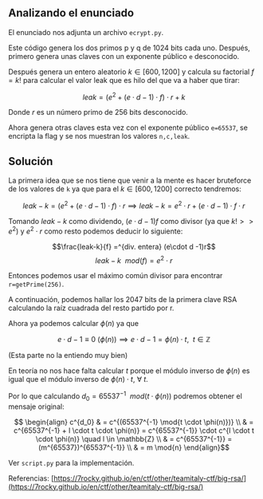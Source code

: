 ## Analizando el enunciado

El enunciado nos adjunta un archivo `ecrypt.py`.

Este código genera los dos primos p y q de 1024 bits cada uno.
Después, primero genera unas claves con un exponente público `e` desconocido.

Después genera un entero aleatorio $k\in[600,1200]$ y calcula su factorial $f=k!$ para calcular el valor leak que es hilo del que va a haber que tirar:

$$leak = \left( e^2 + (e\cdot d - 1)\cdot f\right)\cdot r + k$$

Donde $r$ es un número primo de 256 bits desconocido.

Ahora genera otras claves esta vez con el exponente público `e=65537`, se encripta la flag y se nos muestran los valores `n,c,leak`.


## Solución

La primera idea que se nos tiene que venir a la mente es hacer bruteforce de los valores de `k` ya que para el $k\in[600,1200]$ correcto tendremos:


$$leak - k  = \left(e^2 + (e\cdot d - 1)\cdot f\right)\cdot r \implies  leak - k = e^2\cdot r + (e\cdot d - 1)\cdot f\cdot r$$

Tomando $leak-k$ como dividendo, $(e\cdot d-1)f$ como divisor (ya que $k! >> e^2$) y $e^2\cdot r$ como resto podemos deducir lo siguiente:

$$\frac{leak-k}{f} =^{div. entera} (e\cdot d -1)r$$
$$leak-k ~~mod(f)=e^2\cdot r$$

Entonces podemos usar el máximo común divisor para encontrar `r=getPrime(256)`.

A continuación, podemos hallar los 2047 bits de la primera clave RSA calculando la raíz cuadrada del resto partido por r.

Ahora ya podemos calcular $\phi(n)$ ya que 

$$e\cdot d -1 \equiv 0~ (\phi(n)) \implies e\cdot d - 1 = \phi(n)\cdot t , ~~t\in\mathbb{Z}$$

(Esta parte no la entiendo muy bien)

En teoría no nos hace falta calcular $t$ porque el módulo inverso de $\phi(n)$ es igual que el módulo inverso de $\phi(n)\cdot t, ~\forall ~t$.

Por lo que calculando $d_0 = 65537^{-1}~~mod(t\cdot \phi(n))$ podremos obtener el mensaje original:

$$
\begin{align}
c^{d_0} & = c^{(65537^{-1} \mod{t \cdot \phi(n)})} \\
& = c^{65537^{-1} + l \cdot t \cdot \phi(n)} = c^{65537^{-1}} \cdot c^{l \cdot t \cdot \phi(n)} \quad l \in \mathbb{Z} \\
& = c^{65537^{-1}} = (m^{65537})^{65537^{-1}} \\ 
& = m \mod{n}
\end{align}$$

Ver `script.py` para la implementación.

Referencias: [https://7rocky.github.io/en/ctf/other/teamitaly-ctf/big-rsa/](https://7rocky.github.io/en/ctf/other/teamitaly-ctf/big-rsa/)
